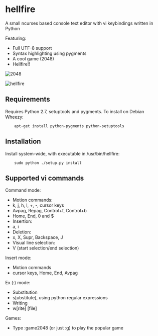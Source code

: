 hellfire
========

A small ncurses based console text editor with vi keybindings written in Python

Featuring:
 - Full UTF-8 support
 - Syntax highlighting using pygments
 - A cool game (2048)
 - Hellfire!!

![2048](http://i.imgur.com/pN5hnAO.png)

![hellfire](http://i.imgur.com/JfvlU7n.png)

Requirements
------------

Requires Python 2.7, setuptools and pygments. To install on Debian Wheezy:

        apt-get install python-pygments python-setuptools

Installation
------------
Install system-wide, with executable in /usr/bin/hellfire:

        sudo python ./setup.py install

Supported vi commands
---------------------
Command mode:

 - Motion commands:
  - k, j, h, l, +, -, cursor keys
  - Avpag, Repag, Control+f, Control+b
  - Home, End, 0 and $
 - Insertion:
  - a, i
 - Deletion:
  - x, X, Supr, Backspace, J
 - Visual line selection:
  - V (start selection/end selection)

Insert mode:

 - Motion commands
  - cursor keys, Home, End, Avpag

Ex (:) mode:
 - Substitution
  - s[ubstitute], using python regular expressions
 - Writing
  - w[rite] [file]

Games:
 - Type :game2048 (or just :g) to play the popular game

